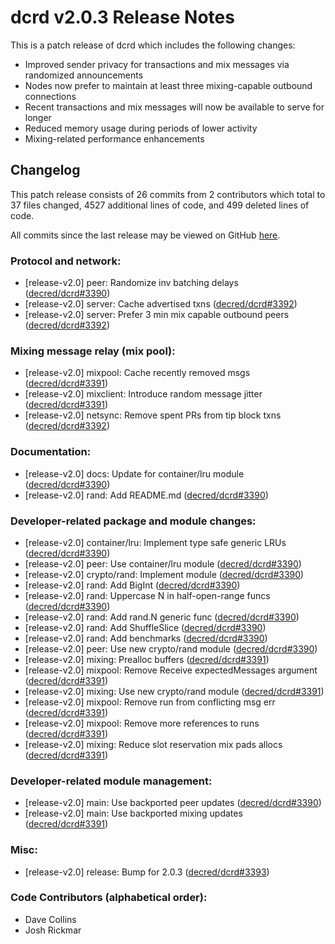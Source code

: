 # dcrd v2.0.3 Release Notes

This is a patch release of dcrd which includes the following changes:

- Improved sender privacy for transactions and mix messages via randomized
  announcements
- Nodes now prefer to maintain at least three mixing-capable outbound connections
- Recent transactions and mix messages will now be available to serve for longer
- Reduced memory usage during periods of lower activity
- Mixing-related performance enhancements

## Changelog

This patch release consists of 26 commits from 2 contributors which total to 37
files changed, 4527 additional lines of code, and 499 deleted lines of code.

All commits since the last release may be viewed on GitHub
[here](https://github.com/decred/dcrd/compare/release-v2.0.2...release-v2.0.3).

### Protocol and network:

- [release-v2.0] peer: Randomize inv batching delays ([decred/dcrd#3390](https://github.com/decred/dcrd/pull/3390))
- [release-v2.0] server: Cache advertised txns ([decred/dcrd#3392](https://github.com/decred/dcrd/pull/3392))
- [release-v2.0] server: Prefer 3 min mix capable outbound peers ([decred/dcrd#3392](https://github.com/decred/dcrd/pull/3392))

### Mixing message relay (mix pool):

- [release-v2.0] mixpool: Cache recently removed msgs ([decred/dcrd#3391](https://github.com/decred/dcrd/pull/3391))
- [release-v2.0] mixclient: Introduce random message jitter ([decred/dcrd#3391](https://github.com/decred/dcrd/pull/3391))
- [release-v2.0] netsync: Remove spent PRs from tip block txns ([decred/dcrd#3392](https://github.com/decred/dcrd/pull/3392))

### Documentation:

- [release-v2.0] docs: Update for container/lru module ([decred/dcrd#3390](https://github.com/decred/dcrd/pull/3390))
- [release-v2.0] rand: Add README.md ([decred/dcrd#3390](https://github.com/decred/dcrd/pull/3390))

### Developer-related package and module changes:

- [release-v2.0] container/lru: Implement type safe generic LRUs ([decred/dcrd#3390](https://github.com/decred/dcrd/pull/3390))
- [release-v2.0] peer: Use container/lru module ([decred/dcrd#3390](https://github.com/decred/dcrd/pull/3390))
- [release-v2.0] crypto/rand: Implement module ([decred/dcrd#3390](https://github.com/decred/dcrd/pull/3390))
- [release-v2.0] rand: Add BigInt ([decred/dcrd#3390](https://github.com/decred/dcrd/pull/3390))
- [release-v2.0] rand: Uppercase N in half-open-range funcs ([decred/dcrd#3390](https://github.com/decred/dcrd/pull/3390))
- [release-v2.0] rand: Add rand.N generic func ([decred/dcrd#3390](https://github.com/decred/dcrd/pull/3390))
- [release-v2.0] rand: Add ShuffleSlice ([decred/dcrd#3390](https://github.com/decred/dcrd/pull/3390))
- [release-v2.0] rand: Add benchmarks ([decred/dcrd#3390](https://github.com/decred/dcrd/pull/3390))
- [release-v2.0] peer: Use new crypto/rand module ([decred/dcrd#3390](https://github.com/decred/dcrd/pull/3390))
- [release-v2.0] mixing: Prealloc buffers ([decred/dcrd#3391](https://github.com/decred/dcrd/pull/3391))
- [release-v2.0] mixpool: Remove Receive expectedMessages argument ([decred/dcrd#3391](https://github.com/decred/dcrd/pull/3391))
- [release-v2.0] mixing: Use new crypto/rand module ([decred/dcrd#3391](https://github.com/decred/dcrd/pull/3391))
- [release-v2.0] mixpool: Remove run from conflicting msg err ([decred/dcrd#3391](https://github.com/decred/dcrd/pull/3391))
- [release-v2.0] mixpool: Remove more references to runs ([decred/dcrd#3391](https://github.com/decred/dcrd/pull/3391))
- [release-v2.0] mixing: Reduce slot reservation mix pads allocs ([decred/dcrd#3391](https://github.com/decred/dcrd/pull/3391))

### Developer-related module management:

- [release-v2.0] main: Use backported peer updates ([decred/dcrd#3390](https://github.com/decred/dcrd/pull/3390))
- [release-v2.0] main: Use backported mixing updates ([decred/dcrd#3391](https://github.com/decred/dcrd/pull/3391))

### Misc:

- [release-v2.0] release: Bump for 2.0.3 ([decred/dcrd#3393](https://github.com/decred/dcrd/pull/3393))

### Code Contributors (alphabetical order):

- Dave Collins
- Josh Rickmar

